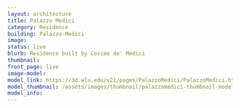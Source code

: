 ```yaml
---
layout: architecture
title: Palazzo Medici
category: Residence
building: Palazzo-Medici
image: 
status: live
blurb: Residence built by Cosimo de' Medici
thumbnail: 
front_page: live
image-model: 
model_link: https://3d.wlu.edu/v21/pages/PalazzoMedici/PalazzoMedici.html
model_thumbnail: /assets/images/thumbnail/palazzomedici-thumbnail-model.png
model_info: 
---
```

